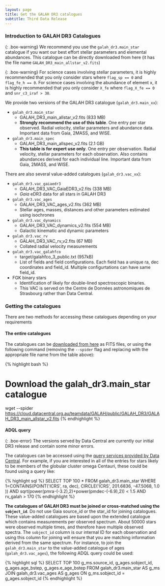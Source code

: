 ```yaml
---
layout: page
title: Get the GALAH DR3 catalogues
subtitle: Third Data Release
---
```


<!-- GALAH DR3 consists of two main data products: [the catalogues](#getting-the-catalogue-data), and the spectral library.

### Getting the catalogue data

{: .box-warning}
.<br/><br/>
For science cases involving stellar parameters, it is highly recommended that you only consider stars where `flag_sp == 0` and `flag_fe_h == 0`. For science cases involving the abundance of element x, it is highly recommended that you only consider `X_fe` where `flag_X_fe == 0` and `snr_c3_iraf > 30`.<br/><br/>
For more details, please read out [best practices for GALAH DR3](/dr3/using_the_data). -->

<!-- **On this page:**
* [Introduction to GALAH DR3 Spectral Library](#introduction-to-galah-dr3-spectral-library)
    - [Missing spectral data](#missing-spectral-data)
* [Acquiring the spectral data](#acquiring-the-spectral-data)
    - [Downloading the spectra for a few stars](#downloading-the-spectra-for-a-few-stars)
    - [Downloading the spectra for a larger number of stars](#downloading-the-spectra-for-a-larger-number-of-stars)
    - [Downloading the entire GALAH spectral catalogue](#downloading-the-entire-galah-spectral-catalogue) -->

### Introduction to GALAH DR3 Catalogues

{: .box-warning}
We recommend you use the `galah_dr3.main_star` catalogue if you want our best effort stellar parameters and elemental abundances. This catalogue can be directly downloaded from here (it has the file name `GALAH_DR3_main_allstar_v2.fits`)

{: .box-warning}
For science cases involving stellar parameters, it is highly recommended that you only consider stars where `flag_sp == 0` and `flag_fe_h == 0`. For science cases involving the abundance of element x, it is highly recommended that you only consider `X_fe` where `flag_X_fe == 0` and `snr_c3_iraf > 30`.

We provide two versions of the GALAH DR3 catalogue (`galah_dr3.main_xx`):

* `galah_dr3.main_star`
    - GALAH_DR3_main_allstar_v2.fits (833 MB)
    - **Strongly recommend the use of this table**. One entry per star observed. Radial velocity, stellar parameters and abundance data. Important data from Gaia, 2MASS, and WISE.
* `galah_dr3.main_spec`
    - GALAH_DR3_main_allspec_v2.fits (2.1 GB)
    - **This table is for expert use only**. One entry per observation. Radial velocity, stellar parameters for each observation. Also contains abundances derived for each individual line. Important data from Gaia, 2MASS, and WISE.

There are also several value-added catalogues (`galah_dr3.vac_xx`):

* `galah_dr3.vac_gaiaedr3`
    - GALAH_DR3_VAC_GaiaEDR3_v2.fits (338 MB)
    - *Gaia* eDR3 data for all stars in GALAH DR3
* `galah_dr3.vac_ages`
    - GALAH_DR3_VAC_ages_v2.fits (362 MB)
    - Stellar ages, masses, distances and other parameters estimated using isochrones
* `galah_dr3.vac_dynamics`
    - GALAH_DR3_VAC_dynamics_v2.fits (554 MB)
    - Galactic kinematic and dynamic parameters
* `galah_dr3.vac_rv`
    - GALAH_DR3_VAC_rv_v2.fits (67 MB)
    - Collated radial velocity measurements
* `galah_dr3.vac_galahfco`
    - target/galahfco_3_public.txt (957kB)
    - List of fields and field configurations. Each field has a unique ra, dec coordinates and field_id. Multiple configurtations can have same field_id.
* FGK binary stars
    - Identification of likely for double-lined spectroscopic binaries.
    - This VAC is served on the Centre de Données astronomiques de Strasbourg rather than Data Central.


### Getting the catalogues

There are two methods for accessing these catalogues depending on your requirements

#### The entire catalogues

The catalogues can be [downloaded from here](https://cloud.datacentral.org.au/teamdata/GALAH/public/GALAH_DR3/) as FITS files, or using the following command (removing the `--spider` flag and replacing with the appropriate file name from the table above):

{% highlight bash %}
  # Download the galah_dr3.main_star catalogue
  wget --spider https://cloud.datacentral.org.au/teamdata/GALAH/public/GALAH_DR3/GALAH_DR3_main_allstar_v2.fits
{% endhighlight %}

#### ADQL query

{: .box-error}
The versions served by Data Central are currently our initial DR3 release and contain some minor errors.

The catalogues can be accessed using the [query services provided by Data Central](https://datacentral.org.au/services/). For example, if you are interested in all of the entries for stars likely to be members of the globular cluster omega Centauri, these could be found using a query like:

{% highlight sql %}
  SELECT
     TOP 100
     *
     FROM galah_dr3.main_star
     WHERE
        1=CONTAINS(POINT('ICRS', ra, dec),
                   CIRCLE('ICRS', 201.6836, -47.5068, 1.0 ))
     AND sqrt(power(pmra-(-3.2),2)+power(pmdec-(-6.9),2)) < 1.5
     AND rv_galah > 170
{% endhighlight %}

**The catalogues of GALAH DR3 must be joined or cross-matched using the `sobject_id`**. Do not use Gaia source_id or the star_id for joining catalogues. These value-added catalogues are based upon the extended catalogue which contains measurements per observed spectrum. About 50000 stars were observed multiple times, and therefore have multiple observed spectra. The `sobject_id` column is our internal ID for each observation and using this column for joining will ensure that you are matching information derived from the same spectrum. For instance, to join the `galah_dr3.main_star` to the value-added catalogue of ages (`galah_dr3.vac_ages`), the following ADQL query could be used:

{% highlight sql %}
  SELECT
     TOP 100
     g_ms.source_id, g_ages.sobject_id, g_ages.age_bstep, g_ages.e_age_bstep
     FROM galah_dr3.main_star AS g_ms
     JOIN galah_dr3.vac_ages AS g_ages
     	ON g_ms.sobject_id = g_ages.sobject_id
{% endhighlight %}
